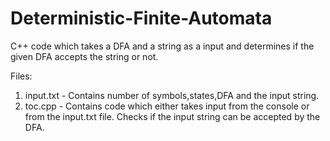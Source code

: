 # Deterministic-Finite-Automata
C++ code which takes a DFA and a string as a input and determines if the given DFA accepts the string or not.

Files:

1.  input.txt - Contains number of symbols,states,DFA and the input string.
2.  toc.cpp - Contains code which either takes input from the console or from the input.txt file. Checks if the input string can be accepted by the DFA.
 
